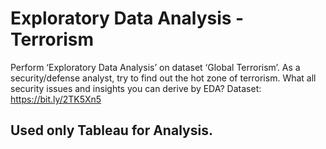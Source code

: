 # Exploratory Data Analysis - Terrorism

Perform ‘Exploratory Data Analysis’ on dataset ‘Global Terrorism’.
As a security/defense analyst, try to find out the hot zone of terrorism.
What all security issues and insights you can derive by EDA?
Dataset: https://bit.ly/2TK5Xn5


## Used only Tableau for Analysis.
